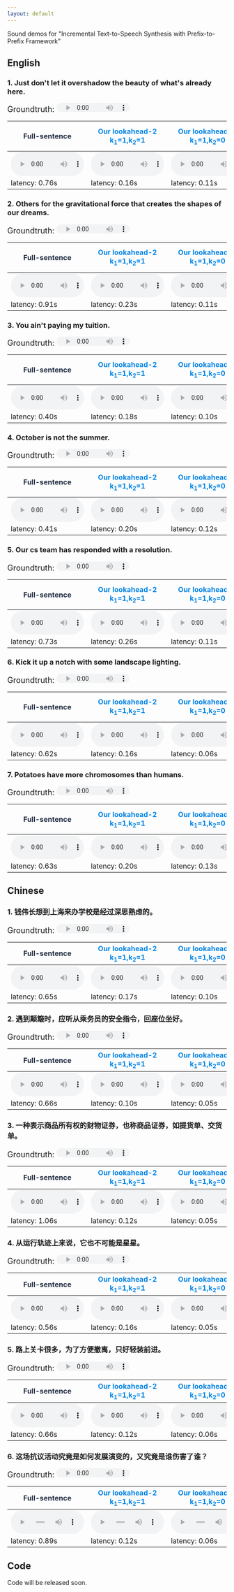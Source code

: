 ```yaml
---
layout: default
---
```


Sound demos for "Incremental Text-to-Speech Synthesis with Prefix-to-Prefix Framework"



## English

### 1. Just don't let it overshadow the beauty of what's already here.

<span style="font-size:18px">Groundtruth: </span><audio controls=""  style="height: 21px; width: 168px;" src="audios/en_gt/0_600401.wav" type="audio/mpeg" />  <span style="font-size:18px">Vocoder with groundtruth-mel: </span><audio controls=""  style="height: 21px; width: 168px;" src="audios/en_gold_mel/0_600401.wav" type="audio/mpeg" />  
<table>
<thead>
<tr><th><span style="color:#202b40;">Full-sentence</span>                                          </th><th><span style="color:#0084e4;">Our lookahead-2<br>k<sub>1</sub>=1,k<sub>2</sub>=1</span>      </th><th><span style="color:#0084e4;">Our lookahead-1<br>k<sub>1</sub>=1,k<sub>2</sub>=0</span>      </th><th><span style="color:#939aa4;">Our lookahead-0<br>k<sub>1</sub>=0,k<sub>2</sub>=0</span>      </th><th><span style="color:#939aa4;">Yanagita et al. (<a href="https://www.isca-speech.org/archive/SSW_2019/pdfs/SSW10_P_2-9.pdf">2019</a>)<br>2 word</span>  </th><th><span style="color:#939aa4;">Yanagita et al. (<a href="https://www.isca-speech.org/archive/SSW_2019/pdfs/SSW10_P_2-9.pdf">2019</a>)<br>1 word</span>  </th><th><span style="color:#939aa4;">Chunk-by-Chunk</span>                                          </th></tr>
</thead>
<tbody>
<tr><td><audio controls=""  style="width: 168px;" src="audios/en_full/000.wav" type="audio/mpeg" /></td><td><audio controls=""  style="width: 168px;" src="audios/en_look2/000.wav" type="audio/mpeg" /></td><td><audio controls=""  style="width: 168px;" src="audios/en_look1/000.wav" type="audio/mpeg" /></td><td><audio controls=""  style="width: 168px;" src="audios/en_look0/000.wav" type="audio/mpeg" /></td><td><audio controls=""  style="width: 168px;" src="audios/baseline_jp_w2_wav/000.wav" type="audio/mpeg" />                                                </td><td><audio controls=""  style="width: 168px;" src="audios/baseline_jp_w1_wav/000.wav" type="audio/mpeg" />                                                </td><td><audio controls=""  style="width: 168px;" src="audios/en_chunk/000.wav" type="audio/mpeg" /></td></tr>
<tr><td>latency: 0.76s                                                                             </td><td>latency: 0.16s                                                                              </td><td>latency: 0.11s                                                                              </td><td>latency: 0.13s                                                                              </td><td>latency: 0.30s                                                                                                                                        </td><td>latency: 0.25s                                                                                                                                        </td><td>latency: 0.29s                                                                              </td></tr>
</tbody>
</table>

### 2. Others for the gravitational force that creates the shapes of our dreams.

<span style="font-size:18px">Groundtruth: </span><audio controls=""  style="height: 21px; width: 168px;" src="audios/en_gt/0_600402.wav" type="audio/mpeg" />  <span style="font-size:18px">Vocoder with groundtruth-mel: </span><audio controls=""  style="height: 21px; width: 168px;" src="audios/en_gold_mel/0_600402.wav" type="audio/mpeg" />  
<table>
<thead>
<tr><th><span style="color:#202b40;">Full-sentence</span>                                          </th><th><span style="color:#0084e4;">Our lookahead-2<br>k<sub>1</sub>=1,k<sub>2</sub>=1</span>      </th><th><span style="color:#0084e4;">Our lookahead-1<br>k<sub>1</sub>=1,k<sub>2</sub>=0</span>      </th><th><span style="color:#939aa4;">Our lookahead-0<br>k<sub>1</sub>=0,k<sub>2</sub>=0</span>      </th><th><span style="color:#939aa4;">Yanagita et al. (<a href="https://www.isca-speech.org/archive/SSW_2019/pdfs/SSW10_P_2-9.pdf">2019</a>)<br>2 word</span>  </th><th><span style="color:#939aa4;">Yanagita et al. (<a href="https://www.isca-speech.org/archive/SSW_2019/pdfs/SSW10_P_2-9.pdf">2019</a>)<br>1 word</span>  </th><th><span style="color:#939aa4;">Chunk-by-Chunk</span>                                          </th></tr>
</thead>
<tbody>
<tr><td><audio controls=""  style="width: 168px;" src="audios/en_full/001.wav" type="audio/mpeg" /></td><td><audio controls=""  style="width: 168px;" src="audios/en_look2/001.wav" type="audio/mpeg" /></td><td><audio controls=""  style="width: 168px;" src="audios/en_look1/001.wav" type="audio/mpeg" /></td><td><audio controls=""  style="width: 168px;" src="audios/en_look0/001.wav" type="audio/mpeg" /></td><td><audio controls=""  style="width: 168px;" src="audios/baseline_jp_w2_wav/001.wav" type="audio/mpeg" />                                                </td><td><audio controls=""  style="width: 168px;" src="audios/baseline_jp_w1_wav/001.wav" type="audio/mpeg" />                                                </td><td><audio controls=""  style="width: 168px;" src="audios/en_chunk/001.wav" type="audio/mpeg" /></td></tr>
<tr><td>latency: 0.91s                                                                             </td><td>latency: 0.23s                                                                              </td><td>latency: 0.11s                                                                              </td><td>latency: 0.14s                                                                              </td><td>latency: 0.17s                                                                                                                                        </td><td>latency: 0.13s                                                                                                                                        </td><td>latency: 0.18s                                                                              </td></tr>
</tbody>
</table>

### 3. You ain't paying my tuition.

<span style="font-size:18px">Groundtruth: </span><audio controls=""  style="height: 21px; width: 168px;" src="audios/en_gt/0_600404.wav" type="audio/mpeg" />  <span style="font-size:18px">Vocoder with groundtruth-mel: </span><audio controls=""  style="height: 21px; width: 168px;" src="audios/en_gold_mel/0_600404.wav" type="audio/mpeg" />  
<table>
<thead>
<tr><th><span style="color:#202b40;">Full-sentence</span>                                          </th><th><span style="color:#0084e4;">Our lookahead-2<br>k<sub>1</sub>=1,k<sub>2</sub>=1</span>      </th><th><span style="color:#0084e4;">Our lookahead-1<br>k<sub>1</sub>=1,k<sub>2</sub>=0</span>      </th><th><span style="color:#939aa4;">Our lookahead-0<br>k<sub>1</sub>=0,k<sub>2</sub>=0</span>      </th><th><span style="color:#939aa4;">Yanagita et al. (<a href="https://www.isca-speech.org/archive/SSW_2019/pdfs/SSW10_P_2-9.pdf">2019</a>)<br>2 word</span>  </th><th><span style="color:#939aa4;">Yanagita et al. (<a href="https://www.isca-speech.org/archive/SSW_2019/pdfs/SSW10_P_2-9.pdf">2019</a>)<br>1 word</span>  </th><th><span style="color:#939aa4;">Chunk-by-Chunk</span>                                          </th></tr>
</thead>
<tbody>
<tr><td><audio controls=""  style="width: 168px;" src="audios/en_full/003.wav" type="audio/mpeg" /></td><td><audio controls=""  style="width: 168px;" src="audios/en_look2/003.wav" type="audio/mpeg" /></td><td><audio controls=""  style="width: 168px;" src="audios/en_look1/003.wav" type="audio/mpeg" /></td><td><audio controls=""  style="width: 168px;" src="audios/en_look0/003.wav" type="audio/mpeg" /></td><td><audio controls=""  style="width: 168px;" src="audios/baseline_jp_w2_wav/003.wav" type="audio/mpeg" />                                                </td><td><audio controls=""  style="width: 168px;" src="audios/baseline_jp_w1_wav/003.wav" type="audio/mpeg" />                                                </td><td><audio controls=""  style="width: 168px;" src="audios/en_chunk/003.wav" type="audio/mpeg" /></td></tr>
<tr><td>latency: 0.40s                                                                             </td><td>latency: 0.18s                                                                              </td><td>latency: 0.10s                                                                              </td><td>latency: 0.11s                                                                              </td><td>latency: 0.16s                                                                                                                                        </td><td>latency: 0.10s                                                                                                                                        </td><td>latency: 0.14s                                                                              </td></tr>
</tbody>
</table>

### 4. October is not the summer.

<span style="font-size:18px">Groundtruth: </span><audio controls=""  style="height: 21px; width: 168px;" src="audios/en_gt/0_600418.wav" type="audio/mpeg" />  <span style="font-size:18px">Vocoder with groundtruth-mel: </span><audio controls=""  style="height: 21px; width: 168px;" src="audios/en_gold_mel/0_600418.wav" type="audio/mpeg" />  
<table>
<thead>
<tr><th><span style="color:#202b40;">Full-sentence</span>                                          </th><th><span style="color:#0084e4;">Our lookahead-2<br>k<sub>1</sub>=1,k<sub>2</sub>=1</span>      </th><th><span style="color:#0084e4;">Our lookahead-1<br>k<sub>1</sub>=1,k<sub>2</sub>=0</span>      </th><th><span style="color:#939aa4;">Our lookahead-0<br>k<sub>1</sub>=0,k<sub>2</sub>=0</span>      </th><th><span style="color:#939aa4;">Yanagita et al. (<a href="https://www.isca-speech.org/archive/SSW_2019/pdfs/SSW10_P_2-9.pdf">2019</a>)<br>2 word</span>  </th><th><span style="color:#939aa4;">Yanagita et al. (<a href="https://www.isca-speech.org/archive/SSW_2019/pdfs/SSW10_P_2-9.pdf">2019</a>)<br>1 word</span>  </th><th><span style="color:#939aa4;">Chunk-by-Chunk</span>                                          </th></tr>
</thead>
<tbody>
<tr><td><audio controls=""  style="width: 168px;" src="audios/en_full/017.wav" type="audio/mpeg" /></td><td><audio controls=""  style="width: 168px;" src="audios/en_look2/017.wav" type="audio/mpeg" /></td><td><audio controls=""  style="width: 168px;" src="audios/en_look1/017.wav" type="audio/mpeg" /></td><td><audio controls=""  style="width: 168px;" src="audios/en_look0/017.wav" type="audio/mpeg" /></td><td><audio controls=""  style="width: 168px;" src="audios/baseline_jp_w2_wav/017.wav" type="audio/mpeg" />                                                </td><td><audio controls=""  style="width: 168px;" src="audios/baseline_jp_w1_wav/017.wav" type="audio/mpeg" />                                                </td><td><audio controls=""  style="width: 168px;" src="audios/en_chunk/017.wav" type="audio/mpeg" /></td></tr>
<tr><td>latency: 0.41s                                                                             </td><td>latency: 0.20s                                                                              </td><td>latency: 0.12s                                                                              </td><td>latency: 0.13s                                                                              </td><td>latency: 0.21s                                                                                                                                        </td><td>latency: 0.19s                                                                                                                                        </td><td>latency: 0.20s                                                                              </td></tr>
</tbody>
</table>

### 5. Our cs team has responded with a resolution.

<span style="font-size:18px">Groundtruth: </span><audio controls=""  style="height: 21px; width: 168px;" src="audios/en_gt/0_600425.wav" type="audio/mpeg" />  <span style="font-size:18px">Vocoder with groundtruth-mel: </span><audio controls=""  style="height: 21px; width: 168px;" src="audios/en_gold_mel/0_600425.wav" type="audio/mpeg" />  
<table>
<thead>
<tr><th><span style="color:#202b40;">Full-sentence</span>                                          </th><th><span style="color:#0084e4;">Our lookahead-2<br>k<sub>1</sub>=1,k<sub>2</sub>=1</span>      </th><th><span style="color:#0084e4;">Our lookahead-1<br>k<sub>1</sub>=1,k<sub>2</sub>=0</span>      </th><th><span style="color:#939aa4;">Our lookahead-0<br>k<sub>1</sub>=0,k<sub>2</sub>=0</span>      </th><th><span style="color:#939aa4;">Yanagita et al. (<a href="https://www.isca-speech.org/archive/SSW_2019/pdfs/SSW10_P_2-9.pdf">2019</a>)<br>2 word</span>  </th><th><span style="color:#939aa4;">Yanagita et al. (<a href="https://www.isca-speech.org/archive/SSW_2019/pdfs/SSW10_P_2-9.pdf">2019</a>)<br>1 word</span>  </th><th><span style="color:#939aa4;">Chunk-by-Chunk</span>                                          </th></tr>
</thead>
<tbody>
<tr><td><audio controls=""  style="width: 168px;" src="audios/en_full/024.wav" type="audio/mpeg" /></td><td><audio controls=""  style="width: 168px;" src="audios/en_look2/024.wav" type="audio/mpeg" /></td><td><audio controls=""  style="width: 168px;" src="audios/en_look1/024.wav" type="audio/mpeg" /></td><td><audio controls=""  style="width: 168px;" src="audios/en_look0/024.wav" type="audio/mpeg" /></td><td><audio controls=""  style="width: 168px;" src="audios/baseline_jp_w2_wav/024.wav" type="audio/mpeg" />                                                </td><td><audio controls=""  style="width: 168px;" src="audios/baseline_jp_w1_wav/024.wav" type="audio/mpeg" />                                                </td><td><audio controls=""  style="width: 168px;" src="audios/en_chunk/024.wav" type="audio/mpeg" /></td></tr>
<tr><td>latency: 0.73s                                                                             </td><td>latency: 0.26s                                                                              </td><td>latency: 0.11s                                                                              </td><td>latency: 0.17s                                                                              </td><td>latency: 0.21s                                                                                                                                        </td><td>latency: 0.11s                                                                                                                                        </td><td>latency: 0.14s                                                                              </td></tr>
</tbody>
</table>

### 6. Kick it up a notch with some landscape lighting.

<span style="font-size:18px">Groundtruth: </span><audio controls=""  style="height: 21px; width: 168px;" src="audios/en_gt/0_600429.wav" type="audio/mpeg" />  <span style="font-size:18px">Vocoder with groundtruth-mel: </span><audio controls=""  style="height: 21px; width: 168px;" src="audios/en_gold_mel/0_600429.wav" type="audio/mpeg" />  
<table>
<thead>
<tr><th><span style="color:#202b40;">Full-sentence</span>                                          </th><th><span style="color:#0084e4;">Our lookahead-2<br>k<sub>1</sub>=1,k<sub>2</sub>=1</span>      </th><th><span style="color:#0084e4;">Our lookahead-1<br>k<sub>1</sub>=1,k<sub>2</sub>=0</span>      </th><th><span style="color:#939aa4;">Our lookahead-0<br>k<sub>1</sub>=0,k<sub>2</sub>=0</span>      </th><th><span style="color:#939aa4;">Yanagita et al. (<a href="https://www.isca-speech.org/archive/SSW_2019/pdfs/SSW10_P_2-9.pdf">2019</a>)<br>2 word</span>  </th><th><span style="color:#939aa4;">Yanagita et al. (<a href="https://www.isca-speech.org/archive/SSW_2019/pdfs/SSW10_P_2-9.pdf">2019</a>)<br>1 word</span>  </th><th><span style="color:#939aa4;">Chunk-by-Chunk</span>                                          </th></tr>
</thead>
<tbody>
<tr><td><audio controls=""  style="width: 168px;" src="audios/en_full/028.wav" type="audio/mpeg" /></td><td><audio controls=""  style="width: 168px;" src="audios/en_look2/028.wav" type="audio/mpeg" /></td><td><audio controls=""  style="width: 168px;" src="audios/en_look1/028.wav" type="audio/mpeg" /></td><td><audio controls=""  style="width: 168px;" src="audios/en_look0/028.wav" type="audio/mpeg" /></td><td><audio controls=""  style="width: 168px;" src="audios/baseline_jp_w2_wav/028.wav" type="audio/mpeg" />                                                </td><td><audio controls=""  style="width: 168px;" src="audios/baseline_jp_w1_wav/028.wav" type="audio/mpeg" />                                                </td><td><audio controls=""  style="width: 168px;" src="audios/en_chunk/028.wav" type="audio/mpeg" /></td></tr>
<tr><td>latency: 0.62s                                                                             </td><td>latency: 0.16s                                                                              </td><td>latency: 0.06s                                                                              </td><td>latency: 0.08s                                                                              </td><td>latency: 0.14s                                                                                                                                        </td><td>latency: 0.12s                                                                                                                                        </td><td>latency: 0.14s                                                                              </td></tr>
</tbody>
</table>

### 7. Potatoes have more chromosomes than humans.

<span style="font-size:18px">Groundtruth: </span><audio controls=""  style="height: 21px; width: 168px;" src="audios/en_gt/0_600432.wav" type="audio/mpeg" />  <span style="font-size:18px">Vocoder with groundtruth-mel: </span><audio controls=""  style="height: 21px; width: 168px;" src="audios/en_gold_mel/0_600432.wav" type="audio/mpeg" />  
<table>
<thead>
<tr><th><span style="color:#202b40;">Full-sentence</span>                                          </th><th><span style="color:#0084e4;">Our lookahead-2<br>k<sub>1</sub>=1,k<sub>2</sub>=1</span>      </th><th><span style="color:#0084e4;">Our lookahead-1<br>k<sub>1</sub>=1,k<sub>2</sub>=0</span>      </th><th><span style="color:#939aa4;">Our lookahead-0<br>k<sub>1</sub>=0,k<sub>2</sub>=0</span>      </th><th><span style="color:#939aa4;">Yanagita et al. (<a href="https://www.isca-speech.org/archive/SSW_2019/pdfs/SSW10_P_2-9.pdf">2019</a>)<br>2 word</span>  </th><th><span style="color:#939aa4;">Yanagita et al. (<a href="https://www.isca-speech.org/archive/SSW_2019/pdfs/SSW10_P_2-9.pdf">2019</a>)<br>1 word</span>  </th><th><span style="color:#939aa4;">Chunk-by-Chunk</span>                                          </th></tr>
</thead>
<tbody>
<tr><td><audio controls=""  style="width: 168px;" src="audios/en_full/031.wav" type="audio/mpeg" /></td><td><audio controls=""  style="width: 168px;" src="audios/en_look2/031.wav" type="audio/mpeg" /></td><td><audio controls=""  style="width: 168px;" src="audios/en_look1/031.wav" type="audio/mpeg" /></td><td><audio controls=""  style="width: 168px;" src="audios/en_look0/031.wav" type="audio/mpeg" /></td><td><audio controls=""  style="width: 168px;" src="audios/baseline_jp_w2_wav/031.wav" type="audio/mpeg" />                                                </td><td><audio controls=""  style="width: 168px;" src="audios/baseline_jp_w1_wav/031.wav" type="audio/mpeg" />                                                </td><td><audio controls=""  style="width: 168px;" src="audios/en_chunk/031.wav" type="audio/mpeg" /></td></tr>
<tr><td>latency: 0.63s                                                                             </td><td>latency: 0.20s                                                                              </td><td>latency: 0.13s                                                                              </td><td>latency: 0.13s                                                                              </td><td>latency: 0.22s                                                                                                                                        </td><td>latency: 0.17s                                                                                                                                        </td><td>latency: 0.20s                                                                              </td></tr>
</tbody>
</table>



## Chinese

### 1. 钱伟长想到上海来办学校是经过深思熟虑的。

<span style="font-size:18px">Groundtruth: </span><audio controls=""  style="height: 21px; width: 168px;" src="audios/zh_gt/001.wav" type="audio/mpeg" />  <span style="font-size:18px">Vocoder with groundtruth-mel: </span><audio controls=""  style="height: 21px; width: 168px;" src="audios/zh_gt_mel/001.wav" type="audio/mpeg" />  
<table>
<thead>
<tr><th><span style="color:#202b40;">Full-sentence</span>                                          </th><th><span style="color:#0084e4;">Our lookahead-2<br>k<sub>1</sub>=1,k<sub>2</sub>=1</span>      </th><th><span style="color:#0084e4;">Our lookahead-1<br>k<sub>1</sub>=1,k<sub>2</sub>=0</span>      </th><th><span style="color:#939aa4;">Our lookahead-0<br>k<sub>1</sub>=0,k<sub>2</sub>=0</span>      </th><th><span style="color:#939aa4;">Chunk-by-Chunk</span>                                          </th></tr>
</thead>
<tbody>
<tr><td><audio controls=""  style="width: 168px;" src="audios/zh_full/001.wav" type="audio/mpeg" /></td><td><audio controls=""  style="width: 168px;" src="audios/zh_lhd_2/001.wav" type="audio/mpeg" /></td><td><audio controls=""  style="width: 168px;" src="audios/zh_lhd_1/001.wav" type="audio/mpeg" /></td><td><audio controls=""  style="width: 168px;" src="audios/zh_lhd_0/001.wav" type="audio/mpeg" /></td><td><audio controls=""  style="width: 168px;" src="audios/zh_chunk/001.wav" type="audio/mpeg" /></td></tr>
<tr><td>latency: 0.65s                                                                             </td><td>latency: 0.17s                                                                              </td><td>latency: 0.10s                                                                              </td><td>latency: 0.10s                                                                              </td><td>latency: 0.15s                                                                              </td></tr>
</tbody>
</table>

### 2. 遇到颠簸时，应听从乘务员的安全指令，回座位坐好。

<span style="font-size:18px">Groundtruth: </span><audio controls=""  style="height: 21px; width: 168px;" src="audios/zh_gt/017.wav" type="audio/mpeg" />  <span style="font-size:18px">Vocoder with groundtruth-mel: </span><audio controls=""  style="height: 21px; width: 168px;" src="audios/zh_gt_mel/017.wav" type="audio/mpeg" />  
<table>
<thead>
<tr><th><span style="color:#202b40;">Full-sentence</span>                                          </th><th><span style="color:#0084e4;">Our lookahead-2<br>k<sub>1</sub>=1,k<sub>2</sub>=1</span>      </th><th><span style="color:#0084e4;">Our lookahead-1<br>k<sub>1</sub>=1,k<sub>2</sub>=0</span>      </th><th><span style="color:#939aa4;">Our lookahead-0<br>k<sub>1</sub>=0,k<sub>2</sub>=0</span>      </th><th><span style="color:#939aa4;">Chunk-by-Chunk</span>                                          </th></tr>
</thead>
<tbody>
<tr><td><audio controls=""  style="width: 168px;" src="audios/zh_full/017.wav" type="audio/mpeg" /></td><td><audio controls=""  style="width: 168px;" src="audios/zh_lhd_2/017.wav" type="audio/mpeg" /></td><td><audio controls=""  style="width: 168px;" src="audios/zh_lhd_1/017.wav" type="audio/mpeg" /></td><td><audio controls=""  style="width: 168px;" src="audios/zh_lhd_0/017.wav" type="audio/mpeg" /></td><td><audio controls=""  style="width: 168px;" src="audios/zh_chunk/017.wav" type="audio/mpeg" /></td></tr>
<tr><td>latency: 0.66s                                                                             </td><td>latency: 0.10s                                                                              </td><td>latency: 0.05s                                                                              </td><td>latency: 0.04s                                                                              </td><td>latency: 0.09s                                                                              </td></tr>
</tbody>
</table>

### 3. 一种表示商品所有权的财物证券，也称商品证券，如提货单、交货单。

<span style="font-size:18px">Groundtruth: </span><audio controls=""  style="height: 21px; width: 168px;" src="audios/zh_gt/021.wav" type="audio/mpeg" />  <span style="font-size:18px">Vocoder with groundtruth-mel: </span><audio controls=""  style="height: 21px; width: 168px;" src="audios/zh_gt_mel/021.wav" type="audio/mpeg" />  
<table>
<thead>
<tr><th><span style="color:#202b40;">Full-sentence</span>                                          </th><th><span style="color:#0084e4;">Our lookahead-2<br>k<sub>1</sub>=1,k<sub>2</sub>=1</span>      </th><th><span style="color:#0084e4;">Our lookahead-1<br>k<sub>1</sub>=1,k<sub>2</sub>=0</span>      </th><th><span style="color:#939aa4;">Our lookahead-0<br>k<sub>1</sub>=0,k<sub>2</sub>=0</span>      </th><th><span style="color:#939aa4;">Chunk-by-Chunk</span>                                          </th></tr>
</thead>
<tbody>
<tr><td><audio controls=""  style="width: 168px;" src="audios/zh_full/021.wav" type="audio/mpeg" /></td><td><audio controls=""  style="width: 168px;" src="audios/zh_lhd_2/021.wav" type="audio/mpeg" /></td><td><audio controls=""  style="width: 168px;" src="audios/zh_lhd_1/021.wav" type="audio/mpeg" /></td><td><audio controls=""  style="width: 168px;" src="audios/zh_lhd_0/021.wav" type="audio/mpeg" /></td><td><audio controls=""  style="width: 168px;" src="audios/zh_chunk/021.wav" type="audio/mpeg" /></td></tr>
<tr><td>latency: 1.06s                                                                             </td><td>latency: 0.12s                                                                              </td><td>latency: 0.05s                                                                              </td><td>latency: 0.04s                                                                              </td><td>latency: 0.10s                                                                              </td></tr>
</tbody>
</table>

### 4. 从运行轨迹上来说，它也不可能是星星。

<span style="font-size:18px">Groundtruth: </span><audio controls=""  style="height: 21px; width: 168px;" src="audios/zh_gt/048.wav" type="audio/mpeg" />  <span style="font-size:18px">Vocoder with groundtruth-mel: </span><audio controls=""  style="height: 21px; width: 168px;" src="audios/zh_gt_mel/048.wav" type="audio/mpeg" />  
<table>
<thead>
<tr><th><span style="color:#202b40;">Full-sentence</span>                                          </th><th><span style="color:#0084e4;">Our lookahead-2<br>k<sub>1</sub>=1,k<sub>2</sub>=1</span>      </th><th><span style="color:#0084e4;">Our lookahead-1<br>k<sub>1</sub>=1,k<sub>2</sub>=0</span>      </th><th><span style="color:#939aa4;">Our lookahead-0<br>k<sub>1</sub>=0,k<sub>2</sub>=0</span>      </th><th><span style="color:#939aa4;">Chunk-by-Chunk</span>                                          </th></tr>
</thead>
<tbody>
<tr><td><audio controls=""  style="width: 168px;" src="audios/zh_full/048.wav" type="audio/mpeg" /></td><td><audio controls=""  style="width: 168px;" src="audios/zh_lhd_2/048.wav" type="audio/mpeg" /></td><td><audio controls=""  style="width: 168px;" src="audios/zh_lhd_1/048.wav" type="audio/mpeg" /></td><td><audio controls=""  style="width: 168px;" src="audios/zh_lhd_0/048.wav" type="audio/mpeg" /></td><td><audio controls=""  style="width: 168px;" src="audios/zh_chunk/048.wav" type="audio/mpeg" /></td></tr>
<tr><td>latency: 0.56s                                                                             </td><td>latency: 0.16s                                                                              </td><td>latency: 0.05s                                                                              </td><td>latency: 0.01s                                                                              </td><td>latency: 0.08s                                                                              </td></tr>
</tbody>
</table>

### 5. 路上关卡很多，为了方便撤离，只好轻装前进。

<span style="font-size:18px">Groundtruth: </span><audio controls=""  style="height: 21px; width: 168px;" src="audios/zh_gt/062.wav" type="audio/mpeg" />  <span style="font-size:18px">Vocoder with groundtruth-mel: </span><audio controls=""  style="height: 21px; width: 168px;" src="audios/zh_gt_mel/062.wav" type="audio/mpeg" />  
<table>
<thead>
<tr><th><span style="color:#202b40;">Full-sentence</span>                                          </th><th><span style="color:#0084e4;">Our lookahead-2<br>k<sub>1</sub>=1,k<sub>2</sub>=1</span>      </th><th><span style="color:#0084e4;">Our lookahead-1<br>k<sub>1</sub>=1,k<sub>2</sub>=0</span>      </th><th><span style="color:#939aa4;">Our lookahead-0<br>k<sub>1</sub>=0,k<sub>2</sub>=0</span>      </th><th><span style="color:#939aa4;">Chunk-by-Chunk</span>                                          </th></tr>
</thead>
<tbody>
<tr><td><audio controls=""  style="width: 168px;" src="audios/zh_full/062.wav" type="audio/mpeg" /></td><td><audio controls=""  style="width: 168px;" src="audios/zh_lhd_2/062.wav" type="audio/mpeg" /></td><td><audio controls=""  style="width: 168px;" src="audios/zh_lhd_1/062.wav" type="audio/mpeg" /></td><td><audio controls=""  style="width: 168px;" src="audios/zh_lhd_0/062.wav" type="audio/mpeg" /></td><td><audio controls=""  style="width: 168px;" src="audios/zh_chunk/062.wav" type="audio/mpeg" /></td></tr>
<tr><td>latency: 0.66s                                                                             </td><td>latency: 0.12s                                                                              </td><td>latency: 0.06s                                                                              </td><td>latency: 0.05s                                                                              </td><td>latency: 0.11s                                                                              </td></tr>
</tbody>
</table>

### 6. 这场抗议活动究竟是如何发展演变的，又究竟是谁伤害了谁？

<span style="font-size:18px">Groundtruth: </span><audio controls=""  style="height: 21px; width: 168px;" src="audios/zh_gt/097.wav" type="audio/mpeg" />  <span style="font-size:18px">Vocoder with groundtruth-mel: </span><audio controls=""  style="height: 21px; width: 168px;" src="audios/zh_gt_mel/097.wav" type="audio/mpeg" />  
<table>
<thead>
<tr><th><span style="color:#202b40;">Full-sentence</span>                                          </th><th><span style="color:#0084e4;">Our lookahead-2<br>k<sub>1</sub>=1,k<sub>2</sub>=1</span>      </th><th><span style="color:#0084e4;">Our lookahead-1<br>k<sub>1</sub>=1,k<sub>2</sub>=0</span>      </th><th><span style="color:#939aa4;">Our lookahead-0<br>k<sub>1</sub>=0,k<sub>2</sub>=0</span>      </th><th><span style="color:#939aa4;">Chunk-by-Chunk</span>                                          </th></tr>
</thead>
<tbody>
<tr><td><audio controls=""  style="width: 168px;" src="audios/zh_full/097.wav" type="audio/mpeg" /></td><td><audio controls=""  style="width: 168px;" src="audios/zh_lhd_2/097.wav" type="audio/mpeg" /></td><td><audio controls=""  style="width: 168px;" src="audios/zh_lhd_1/097.wav" type="audio/mpeg" /></td><td><audio controls=""  style="width: 168px;" src="audios/zh_lhd_0/097.wav" type="audio/mpeg" /></td><td><audio controls=""  style="width: 168px;" src="audios/zh_chunk/097.wav" type="audio/mpeg" /></td></tr>
<tr><td>latency: 0.89s                                                                             </td><td>latency: 0.12s                                                                              </td><td>latency: 0.06s                                                                              </td><td>latency: 0.05s                                                                              </td><td>latency: 0.11s                                                                              </td></tr>
</tbody>
</table>

## Code

Code will be released soon.
